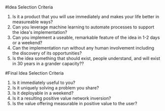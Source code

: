 #Idea Selection Criteria
1. Is it a product that you will use immediately and makes your life better in measureable ways?
2. Can you leverage machine learning to automate processes to support the idea's implementation?  
3. Can you implement a useable, remarkable feature of the idea in 1-2 days or a weekend?
4. Can the implementation run without any human involvement including the discovery of its opportunities?
5. Is the idea something that should exist, people understand, and will exist in 30 years in a grander capacity?? 



#Final Idea Selection Criteria

1. Is it immediately useful to you?
2. Is it uniquely solving a problem you share?
3. Is it deployable in a weekend? 
4. Is it a resulting positive value network inversion?
5. Is the value offering measurable in positive value to the user? 



